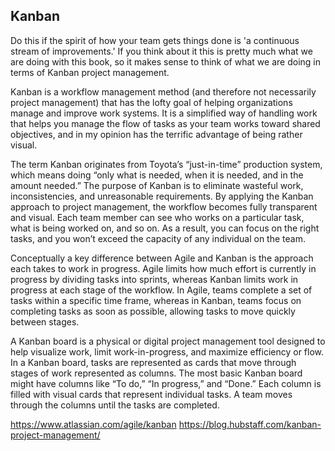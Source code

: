 ## Kanban

Do this if the spirit of how your team gets things done is 'a continuous stream of improvements.' If you think about it this is pretty much what we are doing with this book, so it makes sense to think of what we are doing in terms of Kanban project management.

Kanban is a workflow management method (and therefore not necessarily project management) that has the lofty goal of helping organizations manage and improve work systems. It is a simplified way of handling work that helps you manage the flow of tasks as your team works toward shared objectives, and in my opinion has the terrific advantage of being rather visual.  

The term Kanban originates from Toyota’s “just-in-time” production system, which means doing “only what is needed, when it is needed, and in the amount needed.” The purpose of Kanban is to eliminate wasteful work, inconsistencies, and unreasonable requirements. By applying the Kanban approach to project management, the workflow becomes fully transparent and visual. Each team member can see who works on a particular task, what is being worked on, and so on. As a result, you can focus on the right tasks, and you won’t exceed the capacity of any individual on the team.

Conceptually a key difference between Agile and Kanban is the approach each takes to work in progress. Agile limits how much effort is currently in progress by dividing tasks into sprints, whereas Kanban limits work in progress at each stage of the workflow. In Agile, teams complete a set of tasks within a specific time frame, whereas in Kanban, teams focus on completing tasks as soon as possible, allowing tasks to move quickly between stages. 

A Kanban board is a physical or digital project management tool designed to help visualize work, limit work-in-progress, and maximize efficiency or flow. In a Kanban board, tasks are represented as cards that move through stages of work represented as columns. The most basic Kanban board might have columns like “To do,” “In progress,” and “Done.” Each column is filled with visual cards that represent individual tasks. A team moves through the columns until the tasks are completed.



https://www.atlassian.com/agile/kanban
https://blog.hubstaff.com/kanban-project-management/


